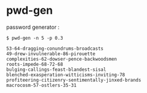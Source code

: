 # pwd-gen

password generator :

    $ pwd-gen -n 5 -p 0.3
    
    53-64-dragging-conundrums-broadcasts
    49-drew-invulnerable-86-pirouette
    complexities-62-dowser-pence-backwoodsmen
    roots-impede-68-72-68
    bulging-callings-feast-blandest-sisal
    blenched-exasperation-witticisms-inviting-78
    profiteering-citizenry-sentimentally-jinxed-brands
    macrocosm-57-ostlers-35-31
